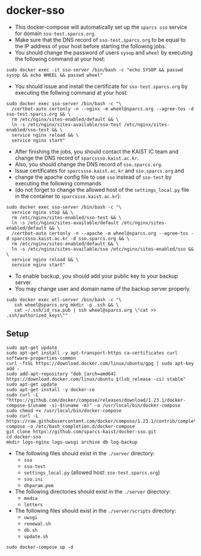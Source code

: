 # docker-sso
* This docker-compose will automatically set up the `sparcs sso` service for domain `sso-test.sparcs.org`.
* Make sure that the DNS record of `sso-test.sparcs.org` to be equal to the IP address of your host before starting the following jobs.
* You should change the password of users `sysop` and `wheel` by executing the following command at your host:
```shell
sudo docker exec -it sso-server /bin/bash -c "echo SYSOP && passwd sysop && echo WHEEL && passwd wheel"
```
* You should issue and install the certificate for `sso-test.sparcs.org` by executing the follwing command at your host:
```shell
sudo docker exec sso-server /bin/bash -c "\
  /certbot-auto certonly -n --nginx -m wheel@sparcs.org --agree-tos -d sso-test.sparcs.org && \
  rm /etc/nginx/sites-enabled/default && \
  ln -s /etc/nginx/sites-available/sso-test /etc/nginx/sites-enabled/sso-test && \
  service nginx reload && \
  service nginx start"
```
* After finishing the jobs, you should contact the KAIST IC team and change the DNS record of `sparcssso.kaist.ac.kr`.
* Also, you should change the DNS record of `sso.sparcs.org`.
* Issue certificates for `sparcssso.kaist.ac.kr` and `sso.sparcs.org` and
* change the apache config file to use `sso` instead of `sso-test` by executing the following commands
* (do not forget to change the allowed host of the `settings_local.py` file in the container to `sparcssso.kaist.ac.kr`):
```shell
sudo docker exec sso-server /bin/bash -c "\
  service nginx stop && \
  rm /etc/nginx/sites-enabled/sso-test && \
  ln -s /etc/nginx/sites-available/default /etc/nginx/sites-enabled/default && \
  /certbot-auto certonly -n --apache -m wheel@sparcs.org --agree-tos -d sparcssso.kaist.ac.kr -d sso.sparcs.org && \
  rm /etc/nginx/sites-enabled/default && \
  ln -s /etc/nginx/sites-available/sso /etc/nginx/sites-enabled/sso && \
  service nginx reload && \
  service nginx start"
```
* To enable backup, you should add your public key to your backup server.
* You may change user and domain name of the backup server properly.
```shell
sudo docker exec otl-server /bin/bash -c "\
   ssh wheel@sparcs.org mkdir -p .ssh && \
   cat ~/.ssh/id_rsa.pub | ssh wheel@sparcs.org \"cat >> .ssh/authorized_keys\""
```
## Setup
```shell
sudo apt-get update
sudo apt-get install -y apt-transport-https ca-certificates curl software-properties-common
curl -fsSL https://download.docker.com/linux/ubuntu/gpg | sudo apt-key add -
sudo add-apt-repository "deb [arch=amd64] https://download.docker.com/linux/ubuntu $(lsb_release -cs) stable"
sudo apt-get update
sudo apt-get install -y docker-ce
sudo curl -L "https://github.com/docker/compose/releases/download/1.23.1/docker-compose-$(uname -s)-$(uname -m)" -o /usr/local/bin/docker-compose
sudo chmod +x /usr/local/bin/docker-compose
sudo curl -L https://raw.githubusercontent.com/docker/compose/1.23.1/contrib/completion/bash/docker-compose -o /etc/bash_completion.d/docker-compose
git clone https://github.com/sparcs-kaist/docker-sso.git
cd docker-sso
mkdir logs-nginx logs-uwsgi archive db log-backup
```
* The following files should exist in the `./server` directory:
  * `sso`
  * `sso-test`
  * `settings_local.py` (allowed host: `sso-test.sparcs.org`)
  * `sso.ini`
  * `dhparam.pem`
* The following directories should exist in the `./server` directory:
  * `media`
  * `letters`
* The following files should exist in the `./server/scripts` directory:
  * `uwsgi`
  * `renewal.sh`
  * `db.sh`
  * `update.sh`
```shell
sudo docker-compose up -d
```
